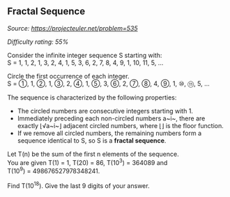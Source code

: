 Fractal Sequence
----------------

*Source: https://projecteuler.net/problem=535*


*Difficulty rating: 55%*

Consider the infinite integer sequence S starting with:\
S = 1, 1, 2, 1, 3, 2, 4, 1, 5, 3, 6, 2, 7, 8, 4, 9, 1, 10, 11, 5, ...

Circle the first occurrence of each integer.\
S = ①, 1, ②, 1, ③, 2, ④, 1, ⑤, 3, ⑥, 2, ⑦, ⑧, 4, ⑨, 1, ⑩, ⑪, 5, ...

The sequence is characterized by the following properties:

-   The circled numbers are consecutive integers starting with 1.
-   Immediately preceding each non-circled numbers a~i~, there are
    exactly ⌊√a~i~⌋ adjacent circled numbers, where ⌊⌋ is the floor
    function.
-   If we remove all circled numbers, the remaining numbers form a
    sequence identical to S, so S is a **fractal sequence**.

Let T(n) be the sum of the first n elements of the sequence.\
 You are given T(1) = 1, T(20) = 86, T(10<sup>3</sup>) = 364089 and
T(10<sup>9</sup>) = 498676527978348241.

Find T(10<sup>18</sup>). Give the last 9 digits of your answer.
